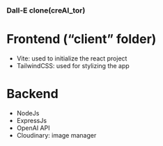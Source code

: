 ### Dall-E clone(creAI_tor)

# Frontend (“client” folder)
- Vite: used to initialize the react project
- TailwindCSS: used for stylizing the app

# Backend
- NodeJs
- ExpressJs
- OpenAI API
- Cloudinary: image manager